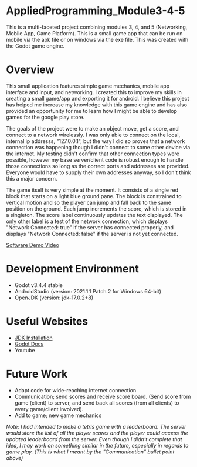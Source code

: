 # AppliedProgramming_Module3-4-5


This is a multi-faceted project combining modules 3, 4, and 5 (Networking, Mobile App, Game Platform). This is a small game app that can be run on mobile via the apk file or on windows via the exe file. This was created with the Godot game engine.

# Overview

This small application features simple game mechanics, mobile app interface and input, and networking. I created this to improve my skills in creating a small game/app and exporting it for android. I believe this project has helped me increase my knowledge with this game engine and has also provided an opportunity for me to learn how I might be able to develop games for the google play store.

The goals of the project were to make an object move, get a score, and connect to a network wirelessly. I was only able to connect on the local, internal ip addresss, "127.0.0.1", but the way I did so proves that a network connection was happening though I didn't connect to some other device via the internet. My testing didn't confirm that other connection types were possible, however my base server/client code is robust enough to handle those connections so long as the correct ports and addresses are provided. Everyone would have to supply their own addresses anyway, so I don't think this a major concern.

The game itself is very simple at the moment. It consists of a single red block that starts on a light blue ground pane. The block is constrained to vertical motion and so the player can jump and fall back to the same position on the ground. Each jump increments the score, which is stored in a singleton. The score label continuously updates the text displayed. The only other label is a test of the network connection, which displays "Network Connected: true" if the server has connected properly, and displays "Network Connected: false" if the server is not yet connected.


[Software Demo Video](https://youtu.be/gRTyXrCHCgo)

# Development Environment

* Godot v3.4.4 stable
* AndroidStudio (version: 2021.1.1 Patch 2 for Windows 64-bit)
* OpenJDK (version: jdk-17.0.2+8)

# Useful Websites

* [JDK Installation](https://adoptium.net/?variant=openjdk8)
* [Godot Docs](https://docs.godotengine.org/en/stable/index.html)
* Youtube

# Future Work

* Adapt code for wide-reaching internet connection
* Communication; send scores and receive score board. (Send score from game (client) to server, and send back all scores (from all clients) to every game/client involved).
* Add to game; new game mechanics

*Note: I had intended to make a tetris game with a leaderboard. The server would store the list of all the player scores and the player could access the updated leaderboard from the server. Even though I didn't complete that idea, I may work on something similar in the future, especially in regards to game play. (This is what I meant by the "Communication" bullet point above)* 
